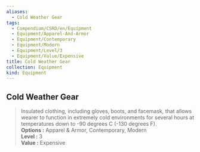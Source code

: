 ```yaml
---
aliases:
  - Cold Weather Gear
tags:
  - Compendium/CSRD/en/Equipment
  - Equipment/Apparel-And-Armor
  - Equipment/Contemporary
  - Equipment/Modern
  - Equipment/Level/3
  - Equipment/Value/Expensive
title: Cold Weather Gear
collection: Equipment
kind: Equipment
---
```

## Cold Weather Gear  
  
>Insulated clothing, including gloves, boots, and facemask, that allows wearer to function in extremely cold environments for several hours at temperatures down to -90 degrees C (-130 degrees F).  
> **Options :** Apparel & Armor, Contemporary, Modern  
> **Level :** 3  
> **Value :** Expensive